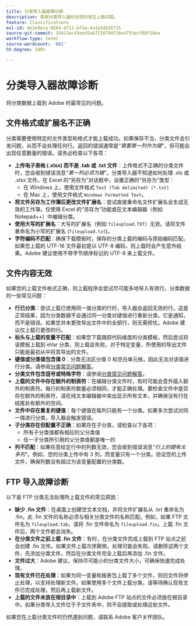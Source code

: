 ```yaml
---
title: 分类导入器故障诊断
description: 使用分类导入器时出现的常见上载问题。
feature: Classifications
exl-id: de3e9eca-9264-4711-b73a-4a1a3dd16715
source-git-commit: 35413ac43eed5ab7218794f26e4753acf08f18ee
workflow-type: tm+mt
source-wordcount: '861'
ht-degree: 100%

---
```


# 分类导入器故障诊断

将分类数据上载到 Adobe 时最常见的问题。

## 文件格式或扩展名不正确

分类需要使用特定的文件类型和格式才能上载成功。如果保存不当，分类文件会引发问题，从而不会处理任何行。返回的错误通常是&#x200B;*“需要第一列作为键”*，但可能会出现任意数量的错误。请务必检查以下各项：

* **上传电子表格 (.xlsx) 而不是 .tab 或 .txt 文件**：上传格式不正确的分类文件时，您会收到错误消息&#x200B;*“第一列必须为键”*。分类导入器不知道如何处理 .xls 或 .xlsx 文件。在 Excel 的“另存为”对话框中，设置正确的“另存为”类型：
   * 在 Windows 上，使用文件格式 `Text (Tab delimited) (*.txt)`
   * 在 Mac 上，使用文件格式 `Windows Formatted Text`。
* **将文件另存为工作簿后更改文件扩展名**：尝试直接重命名文件扩展名会生成无效的工作簿。仅使用 Excel 的“另存为”功能或在文本编辑器（例如 Notepad++）中编辑分类。
* **使用大写的扩展名**：大写的扩展名（例如 `fileupload.TXT`）无效。请将文件重命名为小写的扩展名 (`fileupload.txt`)。
* **字符编码不匹配**：确保下载模板时，保存的分类上载的编码与原始编码匹配。如果您上载的 UTF-16 文件最初是以 UTF-8 编码，则上载时会产生意外结果。Adobe 建议使用不带字节顺序标记的 UTF-8 来上载文件。

## 文件内容无效

如果您的上载文件格式正确，则上载程序会尝试尽可能多地导入有效行。分类数据的一些常见问题：

* **行已分类**：尝试上载已使用同一值分类的行时，导入器会返回无效的行。这是正常结果，因为分类数据不会通过同一分类对键值进行重新分类。它是通知，而不是错误。如果您并未更改导出文件中的全部行，则无需担忧。Adobe 建议仅上载已更改的行。
* **标头与上载的变量不匹配**：如果您下载跟踪代码维度的分类模板，然后尝试将该模板上载到 eVar 分类，则上载会失败。对于特定变量，所使用的导出文件只能是最初从中将其导出的文件。
* **键值或分类值包含值 0**：分类无法区分值 0 和空白单元格，因此无法对该值进行分类。请参阅[分类常见问题解答](../faq.md)。
* **分类文件包含逗号或特殊字符**：请参阅[分类常见问题解答](../faq.md)。
* **上载的文件中存在额外的制表符**：在编辑分类文件时，有时可能会意外插入额外的制表符。每行的制表符数量必须相同，才能正确处理。要检查文件中是否存在额外的制表符，请在纯文本编辑器中突出显示所有文本，并确保没有行在结尾处有额外的空间。
* **文件中存在重复的键值**：每个键值在每列只能有一个分类。如果多次尝试对同一值进行分类，导入器会触发错误。
* **子分类存在但配置不正确**：如果存在子分类，请检查以下各项：
   * 所有子分类值都有相应的父分类值
   * 任一子分类所引用的父分类值都是唯一的
* **列不匹配**：如果任意给定行中的列数无效，您会收到错误消息&#x200B;*“行上的键有太多列&quot;*。例如，您的分类上传中有 3 列，而变量只有一个分类。验证您的上传文件，确保列数没有超过为该变量配置的分类数。

## FTP 导入故障诊断

以下是 FTP 分类无法处理所上载文件的常见原因：

* **缺少 .fin 文件**：在桌面上创建空文本文档，并将文件扩展名从 .txt 重命名为 .fin。此 .fin 文件的名称必须与相关分类文件的名称匹配。例如，如果 FTP 文件名为 `fileupload.tab`，请将 .fin 文件命名为 `fileupload.fin`。上载 .fin 文件后，两个文件都会消失。
* **在分类文件之前上载 .fin 文件**：有时，在分类文件完成上载到 FTP 站点之前会创建 .fin 文件。如果文件上载次序颠倒，处理可能会失败。请删除这两个文件，先添加分类文件，然后在分类文件完全上载后再添加 .fin 文件。
* **文件过大**：Adobe 建议，保持尽可能小的分类文件大小，可确保快速完成处理。
* **现有文件已在处理**：如果为同一变量和报表包上载了多个文件，则旧文件将停止处理，以支持处理新文件。如果使用多个文件上载分类，请等待确认现有文件已完成处理，然后再上载新文件。
* **上载的文件未放在根目录中**：上载到 Adobe FTP 站点的文件必须放在根目录中。如果分类导入文件位于子文件夹中，则不会提取或处理这些文件。

如果您在上载分类文件时仍然遇到问题，请联系 Adobe 客户关怀团队。
